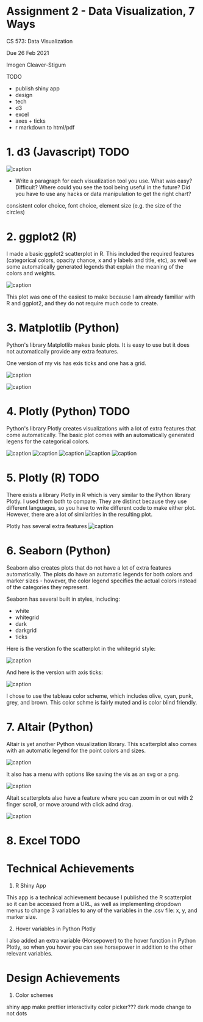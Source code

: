 Assignment 2 - Data Visualization, 7 Ways  
===
CS 573: Data Visualization

Due 26 Feb 2021

Imogen Cleaver-Stigum

TODO

- publish shiny app
- design
- tech 
- d3
- excel
- axes + ticks
- r markdown to html/pdf

# 1. d3 (Javascript) TODO

![caption](img/<imgname>)

- Write a paragraph for each visualization tool you use. What was easy? Difficult? Where could you see the tool being useful in the future? Did you have to use any hacks or data manipulation to get the right chart?

consistent color choice, font choice, element size (e.g. the size of the circles)

# 2. ggplot2 (R) 

I made a basic ggplot2 scatterplot in R. This included the required features (categorical colors, opacity chance, x and y labels and title, etc), as well we some automatically generated legends that explain the meaning of the colors and weights. 

![caption](img/ggplot2.png)

This plot was one of the easiest to make because I am already familiar with R and ggplot2, and they do not require much code to create. 

# 3. Matplotlib (Python)

Python's library Matplotlib makes basic plots. It is easy to use but it does not automatically provide any extra features. 

One version of my vis has exis ticks and one has a grid. 

![caption](img/matplotlib2.png)

![caption](img/matplotlib.png)


# 4. Plotly (Python) TODO

Python's library Plotly creates visualizations with a lot of extra features that come automatically. The basic plot comes with an automatically generated legens for the categorical colors. 

![caption](img/plotly1.png)
![caption](img/plotly2.png)
![caption](img/plotly3.png)
![caption](img/plotly4.png)
![caption](img/plotly5.png)


# 5. Plotly (R) TODO

There exists a library Plotly in R which is very similar to the Python library Plotly. I used them both to compare. They are distinct because they use different languages, so you have to write different code to make either plot. However, there are a lot of similarities in the resulting plot. 

Plotly has several extra features 
![caption](img/<imgname>)

# 6. Seaborn (Python)

Seaborn also creates plots that do not have a lot of extra features automatically. The plots do have an automatic legends for both colors and marker sizes - however, the color legend specifies the actual colors instead of the categories they represent. 

Seaborn has several built in styles, including:
- white
- whitegrid
- dark
- darkgrid
- ticks

Here is the verstion fo the scatterplot in the whitegrid style:

![caption](img/seaborn.png)

And here is the version with axis ticks: 

![caption](img/seaborn2.png)

I chose to use the tableau color scheme, which includes olive, cyan, punk, grey, and brown. This color schme is fairly muted and is color blind friendly. 

# 7. Altair (Python)

Altair is yet another Python visualization library. This scatterplot also comes with an automatic legend for the point colors and sizes. 

![caption](img/visualization.png)

It also has a menu with options like saving the vis as an svg or a png. 

![caption](img/altair.png)

Altait scatterplots also have a feature where you can zoom in or out with 2 finger scroll, or move around with click adnd drag. 

![caption](img/altair2.png)


# 8. Excel TODO


# Technical Achievements 

1. R Shiny App

This app is a technical achievement because I published the R scatterplot so it can be accessed from a URL, as well as implementing dropdown menus to change 3 variables to any of the variables in the .csv file: x, y, and marker size.

2. Hover variables in Python Plotly

I also added an extra variable (Horsepower) to the hover function in Python Plotly, so when you hover you can see horsepower in addition to the other relevant variables. 

# Design Achievements 

1. Color schemes


shiny app make prettier
interactivity
color picker???
dark mode
change to not dots

